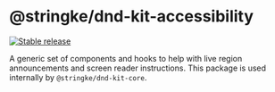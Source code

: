 # @stringke/dnd-kit-accessibility

[![Stable release](https://img.shields.io/npm/v/@stringke/dnd-kit-accessibility.svg)](https://npm.im/@stringke/dnd-kit-accessibility)

A generic set of components and hooks to help with live region announcements and screen reader instructions. This package is used internally by `@stringke/dnd-kit-core`.
